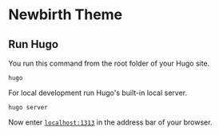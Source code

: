 # Newbirth Theme

## Run Hugo

You run this command from the root folder of your Hugo site.

```
hugo
```

For local development run Hugo's built-in local server.

```
hugo server
```

Now enter [`localhost:1313`](http://localhost:1313) in the address bar of your browser.


